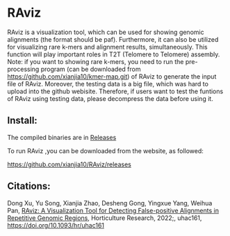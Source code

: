 # RAviz
RAviz is a visualization tool, which can be used for showing genomic alignments (the format should be paf). Furthermore, it can also be utilized for visualizing rare k-mers and alignment results, simultaneously. This function will play important roles in T2T (Telomere to Telomere) assembly. 
Note: 
if you want to showing rare k-mers, you need to run the pre-processing program (can be downloaded from https://github.com/xianjia10/kmer-map.git) of RAviz to generate the input file of RAviz. Moreover, the testing data is a big file, which was hard to upload into the github webisite. Therefore, if users want to test the funtions of RAviz using testing data, please decompress the data before using it.

## Install:
The compiled binaries are in [Releases](https://github.com/xianjia10/RAviz/releases)

To run RAviz ,you can be downloaded from the website, as followed:

https://github.com/xianjia10/RAviz/releases

## Citations:
Dong Xu, Yu Song, Xianjia Zhao, Desheng Gong, Yingxue Yang, Weihua Pan, [RAviz: A Visualization Tool for Detecting False-positive Alignments in Repetitive Genomic Regions](https://doi.org/10.1093/hr/uhac161), Horticulture Research, 2022;, uhac161, https://doi.org/10.1093/hr/uhac161
